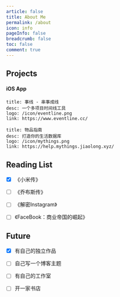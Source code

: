 ```yaml
---
article: false
title: About Me
permalink: /about
icon: info
pageInfo: false
breadcrumb: false
toc: false
comment: true
---
```




<div class = "about-page"><BloggerInfo/></div>


<!-- 你好，我是Jiaolong，很高兴你能看到这里， -->



## Projects

#### iOS App

```card
title: 事线 - 串事成线
desc: 一个多项目时间线工具
logo: /icon/eventline.png
link: https://www.eventline.cc/
```

```card
title: 物品指南
desc: 打造你的生活数据库
logo: /icon/mythings.png
link: https://help.mythings.jiaolong.xyz/
```



## Reading List

- [x] 《小米传》
- [ ] 《乔布斯传》
- [ ] 《解密Instagram》
- [ ] 《FaceBook：商业帝国的崛起》


## Future

- [x] 有自己的独立作品
- [ ] 自己写一个博客主题
- [ ] 有自己的工作室
- [ ] 开一家书店



<br><br><br>



<style>

.about-page .blogger-info{
    background:unset !important;
}

.about-page .num-wrapper{
    display:none;
}

</style>